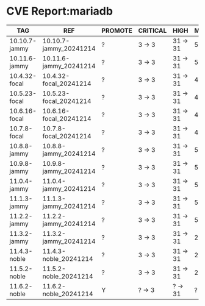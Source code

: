 # CVE Report:mariadb
|      TAG      |          REF           | PROMOTE | CRITICAL |   HIGH   |  MEDIUM  |   LOW   | UNKNOWN |
|---------------|------------------------|---------|----------|----------|----------|---------|---------|
| 10.10.7-jammy | 10.10.7-jammy_20241214 | ?       | 3 -> 3   | 31 -> 31 | 58 -> 20 | 19 -> 1 | 0 -> 0  |
| 10.11.6-jammy | 10.11.6-jammy_20241214 | ?       | 3 -> 3   | 31 -> 31 | 58 -> 20 | 19 -> 1 | 0 -> 0  |
| 10.4.32-focal | 10.4.32-focal_20241214 | ?       | 3 -> 3   | 31 -> 31 | 45 -> 20 | 13 -> 1 | 0 -> 0  |
| 10.5.23-focal | 10.5.23-focal_20241214 | ?       | 3 -> 3   | 31 -> 31 | 45 -> 20 | 13 -> 1 | 0 -> 0  |
| 10.6.16-focal | 10.6.16-focal_20241214 | ?       | 3 -> 3   | 31 -> 31 | 45 -> 20 | 13 -> 1 | 0 -> 0  |
| 10.7.8-focal  | 10.7.8-focal_20241214  | ?       | 3 -> 3   | 31 -> 31 | 45 -> 20 | 13 -> 1 | 0 -> 0  |
| 10.8.8-jammy  | 10.8.8-jammy_20241214  | ?       | 3 -> 3   | 31 -> 31 | 58 -> 20 | 19 -> 1 | 0 -> 0  |
| 10.9.8-jammy  | 10.9.8-jammy_20241214  | ?       | 3 -> 3   | 31 -> 31 | 58 -> 20 | 19 -> 1 | 0 -> 0  |
| 11.0.4-jammy  | 11.0.4-jammy_20241214  | ?       | 3 -> 3   | 31 -> 31 | 58 -> 20 | 19 -> 1 | 0 -> 0  |
| 11.1.3-jammy  | 11.1.3-jammy_20241214  | ?       | 3 -> 3   | 31 -> 31 | 58 -> 20 | 19 -> 1 | 0 -> 0  |
| 11.2.2-jammy  | 11.2.2-jammy_20241214  | ?       | 3 -> 3   | 31 -> 31 | 58 -> 20 | 19 -> 1 | 0 -> 0  |
| 11.3.2-jammy  | 11.3.2-jammy_20241214  | ?       | 3 -> 3   | 31 -> 31 | 22 -> 20 | 1 -> 1  | 0 -> 0  |
| 11.4.3-noble  | 11.4.3-noble_20241214  | ?       | 3 -> 3   | 31 -> 31 | 22 -> 20 | 1 -> 1  | 0 -> 0  |
| 11.5.2-noble  | 11.5.2-noble_20241214  | ?       | 3 -> 3   | 31 -> 31 | 22 -> 20 | 1 -> 1  | 0 -> 0  |
| 11.6.2-noble  | 11.6.2-noble_20241214  | Y       | ? -> 3   | ? -> 31  | ? -> 20  | ? -> 1  | ? -> 0  |
